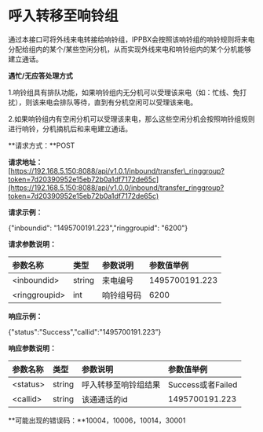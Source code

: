 # 呼入转移至响铃组

通过本接口可将外线来电转接给响铃组，IPPBX会按照该响铃组的响铃规则将来电分配给组内的某个/某些空闲分机，从而实现外线来电和响铃组内的某个分机能够建立通话。

**遇忙/无应答处理方式**

1.响铃组具有排队功能，如果响铃组内无分机可以受理该来电（如：忙线、免打扰），则该来电会排队等待，直到有分机空闲可以受理该来电。

2.如果响铃组内有空闲分机可以受理该来电，那么这些空闲分机会按照响铃组规则进行响铃，分机摘机后和来电建立通话。

**请求方式：**POST

**请求地址：**[https://192.168.5.150:8088/api/v1.0.1/inbound/transfer\_ringgroup?token=7d20390952e15eb72b0a1df7172de65c](https://192.168.5.150:8088/api/v1.0.0/inbound/transfer_ringgroup?token=7d20390952e15eb72b0a1df7172de65c)

**请求示例：**

{"inboundid": "1495700191.223","ringgroupid": "6200"}

**请求参数说明：**

| 参数名称 | 类型 | 参数说明 | 参数值举例 |
| :--- | :--- | :--- | :--- |
| &lt;inboundid&gt; | string | 来电编号 | 1495700191.223 |
| &lt;ringgroupid&gt; | int | 响铃组号码 | 6200 |

**响应示例：**

{"status":"Success","callid":"1495700191.223”}

**响应参数说明：**

| 参数名称 | 类型 | 参数说明 | 参数值举例 |
| :--- | :--- | :--- | :--- |
| &lt;status&gt; | string | 呼入转移至响铃组结果 | Success或者Failed |
| &lt;callid&gt; | string | 该通通话的id | 1495700191.223 |

**可能出现的错误码：**10004，10006，10014，30001

